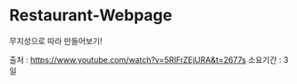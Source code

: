 # Restaurant-Webpage
무지성으로 따라 만들어보기!

출처 : https://www.youtube.com/watch?v=5RIFrZEjURA&t=2677s
소요기간 : 3일
